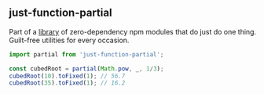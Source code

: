 ## just-function-partial

Part of a [library](../../../../) of zero-dependency npm modules that do just do one thing.  
Guilt-free utilities for every occasion.

```js
import partial from 'just-function-partial';

const cubedRoot = partial(Math.pow, _, 1/3);
cubedRoot(10).toFixed(1); // 56.7
cubedRoot(35).toFixed(1); // 16.2
```  

